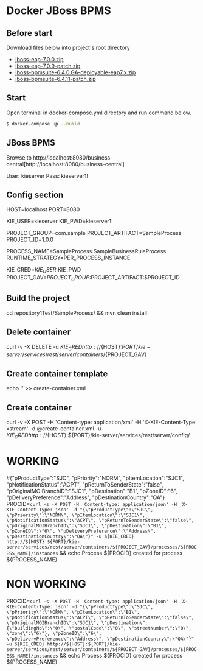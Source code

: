 # Docker JBoss BPMS

Before start
------------
Download files below into project's root directory

* [jboss-eap-7.0.0.zip](https://access.redhat.com/jbossnetwork/restricted/softwareDownload.html?softwareId=43891)
* [jboss-eap-7.0.9-patch.zip](https://access.redhat.com/jbossnetwork/restricted/softwareDownload.html?softwareId=55651)
* [jboss-bpmsuite-6.4.0.GA-deployable-eap7.x.zip](https://access.redhat.com/jbossnetwork/restricted/softwareDownload.html?softwareId=48441)
* [jboss-bpmsuite-6.4.11-patch.zip](https://access.redhat.com/jbossnetwork/restricted/softwareDownload.html?softwareId=60561)

Start
-----
Open terminal in docker-compose.yml directory and run command below.

```bash
$ docker-compose up --build
```

JBoss BPMS
----------
Browse to http://localhost:8080/business-central[http://localhost:8080/business-central]

User: kieserver
Pass: kieserver1!

Config section
---------------------------------
HOST=localhost
PORT=8080
 
KIE_USER=kieserver
KIE_PWD=kieserver1!
 
PROJECT_GROUP=com.sample
PROJECT_ARTIFACT=SampleProcess
PROJECT_ID=1.0.0
 
PROCESS_NAME=SampleProcess.SampleBusinessRuleProcess
RUNTIME_STRATEGY=PER_PROCESS_INSTANCE
 
KIE_CRED=$KIE_USER:$KIE_PWD
PROJECT_GAV=$PROJECT_GROUP:$PROJECT_ARTIFACT:$PROJECT_ID
 
Build the project
-----------------
cd repository1Test/SampleProcess/ && mvn clean install
 
Delete container
----------------
curl -v -X DELETE -u ${KIE_CRED} http://${HOST}:${PORT}/kie-server/services/rest/server/containers/${PROJECT_GAV}
 
Create container template
-------------------------
echo '<script>' > create-container.xml
echo '  <create-container>' >> create-container.xml
echo '    <container container-id="'${PROJECT_GAV}'">' >> create-container.xml
echo '      <release-id>' >> create-container.xml
echo '        <group-id>'${PROJECT_GROUP}'</group-id>' >> create-container.xml
echo '        <artifact-id>'${PROJECT_ARTIFACT}'</artifact-id>' >> create-container.xml
echo '        <version>'${PROJECT_ID}'</version>' >> create-container.xml
echo '      </release-id>' >> create-container.xml
echo '      <config-items>' >> create-container.xml
echo '        <itemName>RuntimeStrategy</itemName>' >> create-container.xml
echo '        <itemValue>'${RUNTIME_STRATEGY}'</itemValue>' >> create-container.xml
echo '        <itemType></itemType>' >> create-container.xml
echo '      </config-items>' >> create-container.xml
echo '    </container>' >> create-container.xml
echo '  </create-container>' >> create-container.xml
echo '</script>' >> create-container.xml
 
Create container
----------------
curl -v -X POST -H 'Content-type: application/xml' -H 'X-KIE-Content-Type: xstream' -d @create-container.xml -u ${KIE_CRED} http://${HOST}:${PORT}/kie-server/services/rest/server/config/
 
# WORKING
#{\"pProductType\":\"SJC\", \"pPriority\":\"NORM\", \"pItemLocation\":\"SJC1\", \"pNotificationStatus\":\"ACPT\", \"pReturnToSenderState\":\"false\", \"pOriginalMOIBranchID\":\"SJC1\", \"pDestination\":\"B1\", \"pZoneID\":\"6\", \"pDeliveryPreference\":\"Address\", \"pDestinationCountry\":\"QA\"}
PROCID=`curl -s -X POST -H 'Content-type: application/json' -H 'X-KIE-Content-Type: json' -d "{\"pProductType\":\"SJC\", \"pPriority\":\"NORM\", \"pItemLocation\":\"SJC1\", \"pNotificationStatus\":\"ACPT\", \"pReturnToSenderState\":\"false\", \"pOriginalMOIBranchID\":\"SJC1\", \"pDestination\":\"B1\", \"pZoneID\":\"6\", \"pDeliveryPreference\":\"Address\", \"pDestinationCountry\":\"QA\"}" -u ${KIE_CRED} http://${HOST}:${PORT}/kie-server/services/rest/server/containers/${PROJECT_GAV}/processes/${PROCESS_NAME}/instances` && echo Process ${PROCID} created for process ${PROCESS_NAME}
 
# NON WORKING
PROCID=`curl -s -X POST -H 'Content-type: application/json' -H 'X-KIE-Content-Type: json' -d "{\"pProductType\":\"SJC\", \"pPriority\":\"NORM\", \"pItemLocation\":\"B1\", \"pNotificationStatus\":\"ACPT\", \"pReturnToSenderState\":\"false\", \"pOriginalMOIBranchID\":\"SJC1\", \"pDestination\":{\"buildingNo\":\"0\", \"postalCode\":\"0\", \"streetNumber\":\"0\", \"zone\":\"6\"}, \"pZoneID\":\"6\", \"pDeliveryPreference\":\"Address\", \"pDestinationCountry\":\"QA\"}" -u ${KIE_CRED} http://${HOST}:${PORT}/kie-server/services/rest/server/containers/${PROJECT_GAV}/processes/${PROCESS_NAME}/instances` && echo Process ${PROCID} created for process ${PROCESS_NAME}

